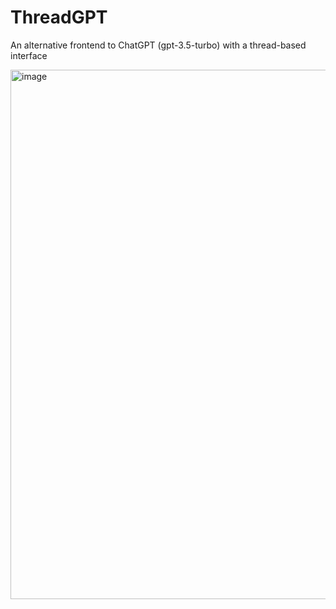 # ThreadGPT
An alternative frontend to ChatGPT (gpt-3.5-turbo) with a thread-based interface

<img width="847" alt="image" src="https://user-images.githubusercontent.com/193136/224147325-ad265840-d93c-4475-83d6-2c0117aea38d.png">
